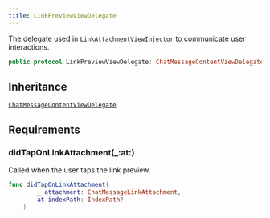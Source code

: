 ```yaml
---
title: LinkPreviewViewDelegate
---
```


The delegate used in `LinkAttachmentViewInjector` to communicate user interactions.

``` swift
public protocol LinkPreviewViewDelegate: ChatMessageContentViewDelegate 
```

## Inheritance

[`ChatMessageContentViewDelegate`](../chat-message/chat-message-content-view-delegate.md)

## Requirements

### didTapOnLinkAttachment(\_:​at:​)

Called when the user taps the link preview.

``` swift
func didTapOnLinkAttachment(
        _ attachment: ChatMessageLinkAttachment,
        at indexPath: IndexPath?
    )
```
